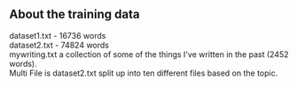 ## About the training data

dataset1.txt - 16736 words<br>
dataset2.txt - 74824 words<br>
mywriting.txt a collection of some of the things I've written in the past (2452 words).<br>
Multi File is dataset2.txt split up into ten different files based on the topic.
